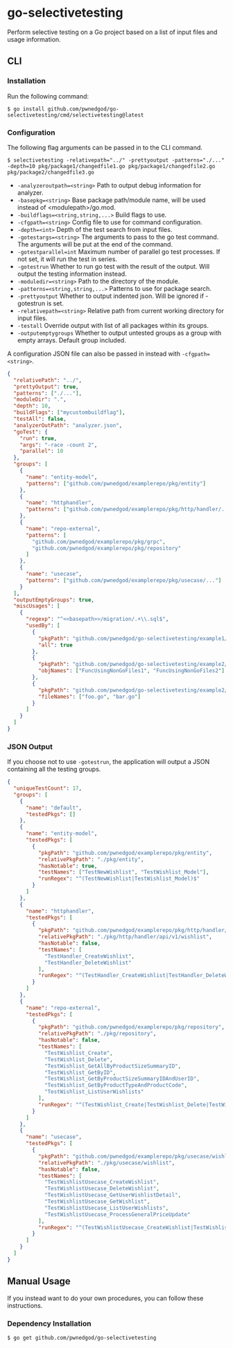 # go-selectivetesting

Perform selective testing on a Go project based on a list of input files and usage information.

## CLI

### Installation

Run the following command:

```
$ go install github.com/pwnedgod/go-selectivetesting/cmd/selectivetesting@latest
```

### Configuration

The following flag arguments can be passed in to the CLI command.

```
$ selectivetesting -relativepath="../" -prettyoutput -patterns="./..." -depth=10 pkg/package1/changedfile1.go pkg/package1/changedfile2.go pkg/package2/changedfile3.go
```

- `-analyzeroutpath=<string>`
  Path to output debug information for analyzer.
- `-basepkg=<string>`
  Base package path/module name, will be used instead of &lt;modulepath&gt;/go.mod.
- `-buildflags=<string,string,...>`
  Build flags to use.
- `-cfgpath=<string>`
  Config file to use for command configuration.
- `-depth=<int>`
  Depth of the test search from input files.
- `-gotestargs=<string>`
  The arguments to pass to the go test command. The arguments will be put at the end of the command.
- `-gotestparallel=int`
  Maximum number of parallel go test processes. If not set, it will run the test in series.
- `-gotestrun`
  Whether to run go test with the result of the output. Will output the testing information instead.
- `-moduledir=<string>`
  Path to the directory of the module.
- `-patterns=<string,string,...>`
  Patterns to use for package search.
- `-prettyoutput`
  Whether to output indented json. Will be ignored if -gotestrun is set.
- `-relativepath=<string>`
  Relative path from current working directory for input files.
- `-testall`
  Override output with list of all packages within its groups.
- `-outputemptygroups`
  Whether to output untested groups as a group with empty arrays. Default group included.

A configuration JSON file can also be passed in instead with `-cfgpath=<string>`.

```json
{
  "relativePath": "../",
  "prettyOutput": true,
  "patterns": ["./..."],
  "moduleDir": ".",
  "depth": 10,
  "buildFlags": ["mycustombuildflag"],
  "testAll": false,
  "analyzerOutPath": "analyzer.json",
  "goTest": {
    "run": true,
    "args": "-race -count 2",
    "parallel": 10
  },
  "groups": [
    {
      "name": "entity-model",
      "patterns": ["github.com/pwnedgod/examplerepo/pkg/entity"]
    },
    {
      "name": "httphandler",
      "patterns": ["github.com/pwnedgod/examplerepo/pkg/http/handler/..."]
    },
    {
      "name": "repo-external",
      "patterns": [
        "github.com/pwnedgod/examplerepo/pkg/grpc",
        "github.com/pwnedgod/examplerepo/pkg/repository"
      ]
    },
    {
      "name": "usecase",
      "patterns": ["github.com/pwnedgod/examplerepo/pkg/usecase/..."]
    }
  ],
  "outputEmptyGroups": true,
  "miscUsages": [
    {
      "regexp": "^<<basepath>>/migration/.+\\.sql$",
      "usedBy": [
        {
          "pkgPath": "github.com/pwnedgod/go-selectivetesting/example1/...",
          "all": true
        },
        {
          "pkgPath": "github.com/pwnedgod/go-selectivetesting/example2/sub",
          "objNames": ["FuncUsingNonGoFiles1", "FuncUsingNonGoFiles2"]
        },
        {
          "pkgPath": "github.com/pwnedgod/go-selectivetesting/example2/sub",
          "fileNames": ["foo.go", "bar.go"]
        }
      ]
    }
  ]
}
```

### JSON Output

If you choose not to use `-gotestrun`, the application will output a JSON containing all the testing groups.

```json
{
  "uniqueTestCount": 17,
  "groups": [
    {
      "name": "default",
      "testedPkgs": []
    },
    {
      "name": "entity-model",
      "testedPkgs": [
        {
          "pkgPath": "github.com/pwnedgod/examplerepo/pkg/entity",
          "relativePkgPath": "./pkg/entity",
          "hasNotable": true,
          "testNames": ["TestNewWishlist", "TestWishlist_Model"],
          "runRegex": "^(TestNewWishlist|TestWishlist_Model)$"
        }
      ]
    },
    {
      "name": "httphandler",
      "testedPkgs": [
        {
          "pkgPath": "github.com/pwnedgod/examplerepo/pkg/http/handler/api/v1/wishlist",
          "relativePkgPath": "./pkg/http/handler/api/v1/wishlist",
          "hasNotable": false,
          "testNames": [
            "TestHandler_CreateWishlist",
            "TestHandler_DeleteWishlist"
          ],
          "runRegex": "^(TestHandler_CreateWishlist|TestHandler_DeleteWishlist)$"
        }
      ]
    },
    {
      "name": "repo-external",
      "testedPkgs": [
        {
          "pkgPath": "github.com/pwnedgod/examplerepo/pkg/repository",
          "relativePkgPath": "./pkg/repository",
          "hasNotable": false,
          "testNames": [
            "TestWishlist_Create",
            "TestWishlist_Delete",
            "TestWishlist_GetAllByProductSizeSummaryID",
            "TestWishlist_GetByID",
            "TestWishlist_GetByProductSizeSummaryIDAndUserID",
            "TestWishlist_GetByProductTypeAndProductCode",
            "TestWishlist_ListUserWishlists"
          ],
          "runRegex": "^(TestWishlist_Create|TestWishlist_Delete|TestWishlist_GetAllByProductSizeSummaryID|TestWishlist_GetByID|TestWishlist_GetByProductSizeSummaryIDAndUserID|TestWishlist_GetByProductTypeAndProductCode|TestWishlist_ListUserWishlists)$"
        }
      ]
    },
    {
      "name": "usecase",
      "testedPkgs": [
        {
          "pkgPath": "github.com/pwnedgod/examplerepo/pkg/usecase/wishlist",
          "relativePkgPath": "./pkg/usecase/wishlist",
          "hasNotable": false,
          "testNames": [
            "TestWishlistUsecase_CreateWishlist",
            "TestWishlistUsecase_DeleteWishlist",
            "TestWishlistUsecase_GetUserWishlistDetail",
            "TestWishlistUsecase_GetWishlist",
            "TestWishlistUsecase_ListUserWishlists",
            "TestWishlistUsecase_ProcessGeneralPriceUpdate"
          ],
          "runRegex": "^(TestWishlistUsecase_CreateWishlist|TestWishlistUsecase_DeleteWishlist|TestWishlistUsecase_GetUserWishlistDetail|TestWishlistUsecase_GetWishlist|TestWishlistUsecase_ListUserWishlists|TestWishlistUsecase_ProcessGeneralPriceUpdate)$"
        }
      ]
    }
  ]
}
```

## Manual Usage

If you instead want to do your own procedures, you can follow these instructions.

### Dependency Installation

```
$ go get github.com/pwnedgod/go-selectivetesting
```
